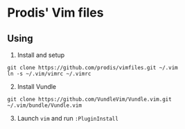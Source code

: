 # Prodis' Vim files

## Using

1. Install and setup
  ```
  git clone https://github.com/prodis/vimfiles.git ~/.vim
  ln -s ~/.vim/vimrc ~/.vimrc
  ```

2. Install Vundle
  ```
  git clone https://github.com/VundleVim/Vundle.vim.git ~/.vim/bundle/Vundle.vim
  ```

3. Launch `vim` and run `:PluginInstall`
